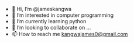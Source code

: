 - 👋 Hi, I’m @jameskangwa
- 👀 I’m interested in computer programming
- 🌱 I’m currently learning python
- 💞️ I’m looking to collaborate on ...
- 📫 How to reach me kangwajames0@gmail.com

<!---
jameskangwa/jameskangwa is a ✨ special ✨ repository because its `README.md` (this file) appears on your GitHub profile.
You can click the Preview link to take a look at your changes.
--->
